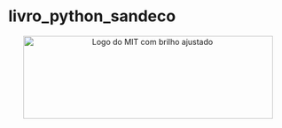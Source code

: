 # livro_python_sandeco
<p align="center">
  <img src="https://github.com/user-attachments/assets/5264b3c0-119c-43d3-a891-a143b49667b4" alt="Logo do MIT com brilho ajustado" width="450" height="150">
</p>
